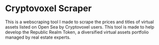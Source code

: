 # Cryptovoxel Scraper

This is a webscraping tool I made to scrape the prices and titles of virtual assets listed on Open Sea by Cryptovoxel users. This tool is made to help develop the Republic Realm Token, a diversified virtual assets portfolio managed by real estate experts.